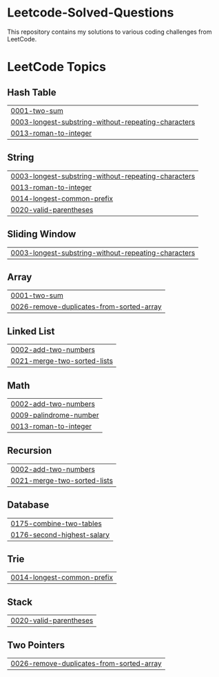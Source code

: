 # Leetcode-Solved-Questions
This repository contains my solutions to various coding challenges from LeetCode.

<!---LeetCode Topics Start-->
# LeetCode Topics
## Hash Table
|  |
| ------- |
| [0001-two-sum](https://github.com/iyehah/Leetcode-Solved-Questions/tree/master/0001-two-sum) |
| [0003-longest-substring-without-repeating-characters](https://github.com/iyehah/Leetcode-Solved-Questions/tree/master/0003-longest-substring-without-repeating-characters) |
| [0013-roman-to-integer](https://github.com/iyehah/Leetcode-Solved-Questions/tree/master/0013-roman-to-integer) |
## String
|  |
| ------- |
| [0003-longest-substring-without-repeating-characters](https://github.com/iyehah/Leetcode-Solved-Questions/tree/master/0003-longest-substring-without-repeating-characters) |
| [0013-roman-to-integer](https://github.com/iyehah/Leetcode-Solved-Questions/tree/master/0013-roman-to-integer) |
| [0014-longest-common-prefix](https://github.com/iyehah/Leetcode-Solved-Questions/tree/master/0014-longest-common-prefix) |
| [0020-valid-parentheses](https://github.com/iyehah/Leetcode-Solved-Questions/tree/master/0020-valid-parentheses) |
## Sliding Window
|  |
| ------- |
| [0003-longest-substring-without-repeating-characters](https://github.com/iyehah/Leetcode-Solved-Questions/tree/master/0003-longest-substring-without-repeating-characters) |
## Array
|  |
| ------- |
| [0001-two-sum](https://github.com/iyehah/Leetcode-Solved-Questions/tree/master/0001-two-sum) |
| [0026-remove-duplicates-from-sorted-array](https://github.com/iyehah/Leetcode-Solved-Questions/tree/master/0026-remove-duplicates-from-sorted-array) |
## Linked List
|  |
| ------- |
| [0002-add-two-numbers](https://github.com/iyehah/Leetcode-Solved-Questions/tree/master/0002-add-two-numbers) |
| [0021-merge-two-sorted-lists](https://github.com/iyehah/Leetcode-Solved-Questions/tree/master/0021-merge-two-sorted-lists) |
## Math
|  |
| ------- |
| [0002-add-two-numbers](https://github.com/iyehah/Leetcode-Solved-Questions/tree/master/0002-add-two-numbers) |
| [0009-palindrome-number](https://github.com/iyehah/Leetcode-Solved-Questions/tree/master/0009-palindrome-number) |
| [0013-roman-to-integer](https://github.com/iyehah/Leetcode-Solved-Questions/tree/master/0013-roman-to-integer) |
## Recursion
|  |
| ------- |
| [0002-add-two-numbers](https://github.com/iyehah/Leetcode-Solved-Questions/tree/master/0002-add-two-numbers) |
| [0021-merge-two-sorted-lists](https://github.com/iyehah/Leetcode-Solved-Questions/tree/master/0021-merge-two-sorted-lists) |
## Database
|  |
| ------- |
| [0175-combine-two-tables](https://github.com/iyehah/Leetcode-Solved-Questions/tree/master/0175-combine-two-tables) |
| [0176-second-highest-salary](https://github.com/iyehah/Leetcode-Solved-Questions/tree/master/0176-second-highest-salary) |
## Trie
|  |
| ------- |
| [0014-longest-common-prefix](https://github.com/iyehah/Leetcode-Solved-Questions/tree/master/0014-longest-common-prefix) |
## Stack
|  |
| ------- |
| [0020-valid-parentheses](https://github.com/iyehah/Leetcode-Solved-Questions/tree/master/0020-valid-parentheses) |
## Two Pointers
|  |
| ------- |
| [0026-remove-duplicates-from-sorted-array](https://github.com/iyehah/Leetcode-Solved-Questions/tree/master/0026-remove-duplicates-from-sorted-array) |
<!---LeetCode Topics End-->
